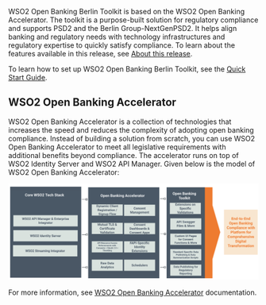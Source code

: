 WSO2 Open Banking Berlin Toolkit is based on the WSO2 Open Banking Accelerator. The toolkit is a purpose-built solution for
regulatory compliance and supports PSD2 and the Berlin Group-NextGenPSD2. It helps align banking and regulatory needs with
technology infrastructures and regulatory expertise to quickly satisfy compliance. To learn about the features available
in this release, see [About this release](about-this-release.md).

To learn how to set up WSO2 Open Banking Berlin Toolkit, see the [Quick Start Guide](quick-start-guide.md).

## WSO2 Open Banking Accelerator

WSO2 Open Banking Accelerator is a collection of technologies that increases the speed and reduces the complexity of
adopting open banking compliance. Instead of building a solution from scratch, you can use WSO2 Open Banking
Accelerator to meet all legislative requirements with additional benefits beyond compliance. The accelerator runs on top
of WSO2 Identity Server and WSO2 API Manager. Given below is the model of WSO2 Open Banking Accelerator:

[ ![](../assets/img/home/accelerator-toolkit-model.png) ](../assets/img/home/accelerator-toolkit-model.png)

For more information,
see [WSO2 Open Banking Accelerator](https://ob.docs.wso2.com/en/latest/get-started/wso2-open-banking-accelerator/) documentation.